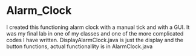 # Alarm_Clock
I created this functioning alarm clock with a manual tick and with a GUI. 
It was my final lab in one of my classes and one of the more complicated codes I have written.
DisplayAlarmClock.java is just the display and the button functions, actual functionallity is in AlarmClock.java
